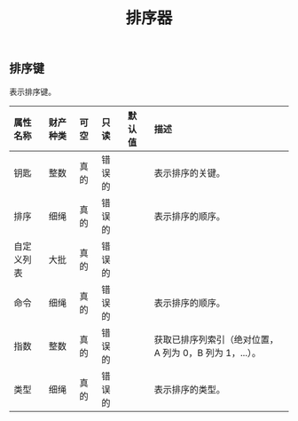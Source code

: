 ﻿---
title: 排序器
second_title: Aspose.Cells Cloud Documen
type: docs
url: /zh/specification/model/sortkey/
description: Aspose.Cells 云模型规范：SortKey。轻松处理 Excel 和其他电子表格文档，具有打开、生成、编辑、拆分、合并、比较和转换等功能
kwords: Excel, Office, 电子表格, Cloud REST API, SortKey
weight: 50
---
## **排序键**

表示排序键。

|属性名称|财产种类|可空|只读|默认值|描述|
|:- |:- |:- |:- |:- |:- |
|钥匙|整数|真的|错误的||表示排序的关键。|
|排序|细绳|真的|错误的||表示排序的顺序。|
|自定义列表|大批<String> |真的|错误的|||
|命令|细绳|真的|错误的||表示排序的顺序。|
|指数|整数|真的|错误的||获取已排序列索引（绝对位置，A 列为 0，B 列为 1，...）。|
|类型|细绳|真的|错误的||表示排序的类型。|

